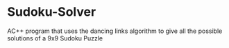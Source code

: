 # Sudoku-Solver
AC++ program that uses the dancing links algorithm to give all the possible solutions of a 9x9 Sudoku Puzzle
